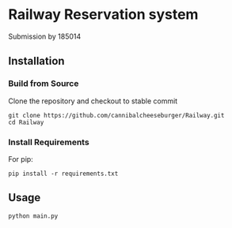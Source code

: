 # Railway Reservation system

Submission by 185014

## Installation

### Build from Source

Clone the repository and checkout to stable commit

```
git clone https://github.com/cannibalcheeseburger/Railway.git
cd Railway
```

### Install Requirements

For pip:
```
pip install -r requirements.txt
```

## Usage

```
python main.py
```
